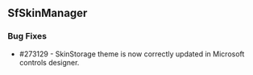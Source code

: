 ## SfSkinManager

### Bug Fixes

* \#273129 - SkinStorage theme is now correctly updated in Microsoft controls designer.